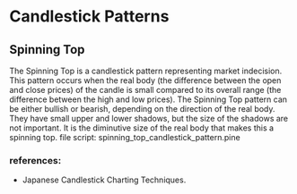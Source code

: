 # Candlestick Patterns

## Spinning Top
The Spinning Top is a candlestick pattern representing market indecision. This pattern occurs when the real body (the difference between the open and close prices) of the candle is small compared to its overall range (the difference between the high and low prices). The Spinning Top pattern can be either bullish or bearish, depending on the direction of the real body.
They have small upper and lower shadows, but the size of the shadows are not important.
It is the diminutive size of the real body that makes this a spinning top.
file script: spinning_top_candlestick_pattern.pine

### references:
- Japanese Candlestick Charting Techniques.